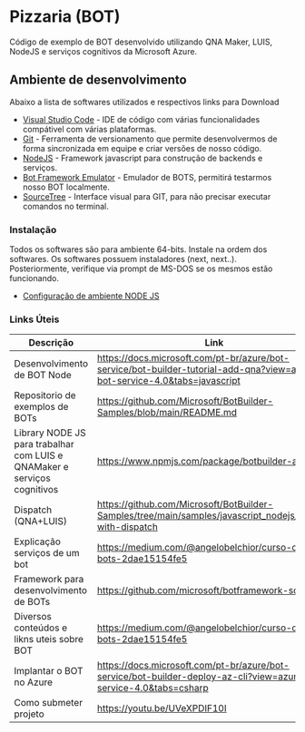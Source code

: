 # Pizzaria (BOT)

Código de exemplo de BOT desenvolvido utilizando QNA Maker, LUIS, NodeJS e serviços cognitivos da Microsoft Azure.


## Ambiente de desenvolvimento

Abaixo a lista de softwares utilizados e respectivos links para Download

* [Visual Studio Code](https://code.visualstudio.com/download#) - IDE de código com várias funcionalidades compátivel com várias plataformas.
* [Git](https://git-scm.com/download/win) - Ferramenta de versionamento que permite desenvolvermos de forma sincronizada em equipe e criar versões de nosso código.
* [NodeJS](https://nodejs.org/dist/v12.18.3/node-v12.18.3-x64.msi) - Framework javascript para construção de backends e serviços.
* [Bot Framework Emulator](https://github.com/microsoft/BotFramework-Emulator/releases/download/v4.10.0/BotFramework-Emulator-4.10.0-windows-setup.exe) - Emulador de BOTS, permitirá testarmos nosso BOT localmente.
* [SourceTree](https://product-downloads.atlassian.com/software/sourcetree/windows/ga/SourceTreeSetup-3.3.9.exe) - Interface visual para GIT, para não precisar executar comandos no terminal.


### Instalação

Todos os softwares são para ambiente 64-bits. Instale na ordem dos softwares. Os softwares possuem instaladores (next, next..). Posteriormente, verifique via prompt de MS-DOS se os mesmos estão funcionando. 

* [Configuração de ambiente NODE JS](https://github.com/cyz/Maratona-BOTs/blob/master/QuickStart/configurando-ambiente-nodejs.md)


### Links Úteis

| Descrição | Link |
| ------ | ------ |
| Desenvolvimento de BOT Node | https://docs.microsoft.com/pt-br/azure/bot-service/bot-builder-tutorial-add-qna?view=azure-bot-service-4.0&tabs=javascript |
| Repositorio de exemplos de BOTs | https://github.com/Microsoft/BotBuilder-Samples/blob/main/README.md |
| Library NODE JS para trabalhar com LUIS e QNAMaker e serviços cognitivos | https://www.npmjs.com/package/botbuilder-ai |
| Dispatch (QNA+LUIS) | https://github.com/Microsoft/BotBuilder-Samples/tree/main/samples/javascript_nodejs/14.nlp-with-dispatch |
| Explicação serviços de um bot | https://medium.com/@angelobelchior/curso-de-bots-2dae15154fe5 |
| Framework para desenvolvimento de BOTs | https://github.com/microsoft/botframework-sdk |
| Diversos conteúdos e likns uteis sobre BOT | https://medium.com/@angelobelchior/curso-de-bots-2dae15154fe5 |
| Implantar o BOT no Azure | https://docs.microsoft.com/pt-br/azure/bot-service/bot-builder-deploy-az-cli?view=azure-bot-service-4.0&tabs=csharp |
| Como submeter projeto | https://youtu.be/UVeXPDIF10I |
